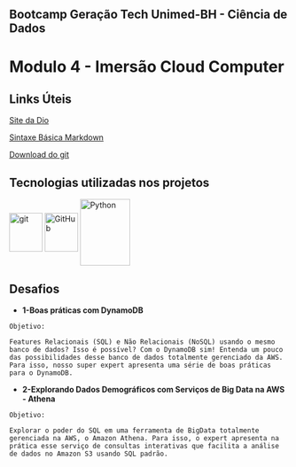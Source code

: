 ## Bootcamp Geração Tech Unimed-BH - Ciência de Dados



# **Modulo 4** - Imersão Cloud Computer





## Links Úteis

[Site da Dio](https://dio.me/)

[Sintaxe Básica Markdown](https://www.markdownguide.org/basic-syntax/)

[Download do git](https://git-scm.com/downloads)



## Tecnologias utilizadas nos projetos

<div style="display: inline_block">
<img align="center" alt="git" height="70" width="60" src="https://cdn.jsdelivr.net/gh/devicons/devicon/icons/git/git-original-wordmark.svg"/>
<img align="center" alt="GitHub" height="70" width="60" src="https://cdn.jsdelivr.net/gh/devicons/devicon/icons/github/github-original-wordmark.svg" />
<img align="center" alt="Python" height="120" width="90" src="https://cdn.jsdelivr.net/gh/devicons/devicon/icons/amazonwebservices/amazonwebservices-original-wordmark.svg" />




## Desafios



- **1-Boas práticas com DynamoDB**

```
Objetivo: 

Features Relacionais (SQL) e Não Relacionais (NoSQL) usando o mesmo banco de dados? Isso é possível? Com o DynamoDB sim! Entenda um pouco das possibilidades desse banco de dados totalmente gerenciado da AWS. Para isso, nosso super expert apresenta uma série de boas práticas para o DynamoDB.
```



- **2-Explorando Dados Demográficos com Serviços de Big Data na AWS - Athena**

```
Objetivo:

Explorar o poder do SQL em uma ferramenta de BigData totalmente gerenciada na AWS, o Amazon Athena. Para isso, o expert apresenta na prática esse serviço de consultas interativas que facilita a análise de dados no Amazon S3 usando SQL padrão.

```

